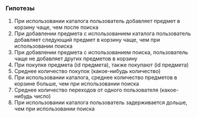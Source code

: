 ### Гипотезы

1. При использовании каталога пользователь добавляет предмет в корзину чаще, чем после поиска
2. При добавлении предмета с использованием каталога пользователь добавляет следующий предмет в корзину чаще, чем при использовании поиска
3. При добавлении предмета с использованием поиска, пользователь чаще не добавляет других предметов в корзину
4. При покупке предмета (id предмета), также покупают (id предмета)
5. Среднее количество покупок (какое-нибудь количество)
6. При использовании каталога, среднее количество предметов в корзине больше, чем при использовании поиска
7. Среднее количество переходов от одного пользователя (какое-нибудь число)
8. При использовании каталога пользователь задерживается дольше, чем при использовании поиска
